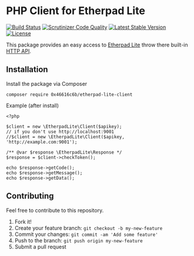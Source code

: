 # PHP Client for Etherpad Lite

[![Build Status](https://travis-ci.org/0x46616c6b/etherpad-lite-client.svg?branch=master)](https://travis-ci.org/0x46616c6b/etherpad-lite-client) [![Scrutinizer Code Quality](https://scrutinizer-ci.com/g/0x46616c6b/etherpad-lite-client/badges/quality-score.png?b=master)](https://scrutinizer-ci.com/g/0x46616c6b/etherpad-lite-client/?branch=master) [![Latest Stable Version](https://poser.pugx.org/0x46616c6b/etherpad-lite-client/v/stable.png)](https://packagist.org/packages/0x46616c6b/etherpad-lite-client) [![License](https://poser.pugx.org/0x46616c6b/etherpad-lite-client/license.png)](https://packagist.org/packages/0x46616c6b/etherpad-lite-client)

This package provides an easy access to [Etherpad Lite](https://github.com/ether/etherpad-lite) throw there built-in [HTTP API](http://etherpad.org/doc/v1.2.11/#index_http_api).

## Installation

Install the package via Composer

	composer require 0x46616c6b/etherpad-lite-client

Example (after install)

	<?php
	
	$client = new \EtherpadLite\Client($apikey);
	// if you don't use http://localhost:9001
	//$client = new \EtherpadLite\Client($apikey, 'http://example.com:9001');
	
	/** @var $response \EtherpadLite\Response */
	$response = $client->checkToken();

	echo $response->getCode();
	echo $response->getMessage();
	echo $response->getData();

## Contributing

Feel free to contribute to this repository.

1. Fork it!
2. Create your feature branch: `git checkout -b my-new-feature`
3. Commit your changes: `git commit -am 'Add some feature'`
4. Push to the branch: `git push origin my-new-feature`
5. Submit a pull request
